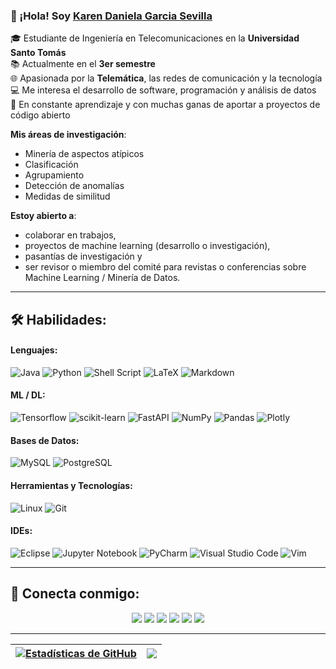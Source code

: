 ### 👋 ¡Hola! Soy [Karen Daniela Garcia Sevilla](https://github.com/karen064)

🎓 Estudiante de Ingeniería en Telecomunicaciones en la **Universidad Santo Tomás**  
📚 Actualmente en el **3er semestre**  
🌐 Apasionada por la **Telemática**, las redes de comunicación y la tecnología  
💻 Me interesa el desarrollo de software, programación y análisis de datos  
🚀 En constante aprendizaje y con muchas ganas de aportar a proyectos de código abierto

**Mis áreas de investigación**:
- Minería de aspectos atípicos
- Clasificación
- Agrupamiento
- Detección de anomalías
- Medidas de similitud

**Estoy abierto a**:

- colaborar en trabajos,
- proyectos de machine learning (desarrollo o investigación),
- pasantías de investigación y
- ser revisor o miembro del comité para revistas o conferencias sobre Machine Learning / Minería de Datos.

---

## 🛠️ Habilidades:

#### Lenguajes:

![Java](https://img.shields.io/badge/Java-ED8B00?style=for-the-badge&logo=java&logoColor=white)
![Python](https://img.shields.io/badge/Python-3776AB?style=for-the-badge&logo=python&logoColor=white)
![Shell Script](https://img.shields.io/badge/Shell_Script-121011?style=for-the-badge&logo=gnu-bash&logoColor=white)
![LaTeX](https://img.shields.io/badge/latex-%23008080.svg?style=for-the-badge&logo=latex&logoColor=white)
![Markdown](https://img.shields.io/badge/markdown-%23000000.svg?style=for-the-badge&logo=markdown&logoColor=white)

#### ML / DL:

![Tensorflow](https://img.shields.io/badge/TensorFlow-FF6F00?style=for-the-badge&logo=tensorflow&logoColor=white)
![scikit-learn](https://img.shields.io/badge/scikit--learn-%23F7931E.svg?style=for-the-badge&logo=scikit-learn&logoColor=white)
![FastAPI](https://img.shields.io/badge/FastAPI-005571?style=for-the-badge&logo=fastapi)
![NumPy](https://img.shields.io/badge/numpy-%23013243.svg?style=for-the-badge&logo=numpy&logoColor=white)
![Pandas](https://img.shields.io/badge/pandas-%23150458.svg?style=for-the-badge&logo=pandas&logoColor=white)
![Plotly](https://img.shields.io/badge/Plotly-%233F4F75.svg?style=for-the-badge&logo=plotly&logoColor=white)

#### Bases de Datos:

![MySQL](https://img.shields.io/badge/MySQL-00000F?style=for-the-badge&logo=mysql&logoColor=white)
![PostgreSQL](https://img.shields.io/badge/PostgreSQL-316192?style=for-the-badge&logo=postgresql&logoColor=white)

#### Herramientas y Tecnologías:

![Linux](https://img.shields.io/badge/Linux-FCC624?style=for-the-badge&logo=linux&logoColor=black)
![Git](https://img.shields.io/badge/GIT-E44C30?style=for-the-badge&logo=git&logoColor=white)

#### IDEs:

![Eclipse](https://img.shields.io/badge/Eclipse-FE7A16.svg?style=for-the-badge&logo=Eclipse&logoColor=white)
![Jupyter Notebook](https://img.shields.io/badge/jupyter-%23FA0F00.svg?style=for-the-badge&logo=jupyter&logoColor=white)
![PyCharm](https://img.shields.io/badge/pycharm-143?style=for-the-badge&logo=pycharm&logoColor=black&color=black&labelColor=green)
![Visual Studio Code](https://img.shields.io/badge/Visual%20Studio%20Code-0078d7.svg?style=for-the-badge&logo=visual-studio-code&logoColor=white)
![Vim](https://img.shields.io/badge/VIM-%2311AB00.svg?style=for-the-badge&logo=vim&logoColor=white)

---

## 🤝 Conecta conmigo:

<p align="center">
<a href="https://www.kaggle.com/themlphdstudent"><img src="https://img.shields.io/badge/kaggle-%2312100E.svg?&style=for-the-badge&logo=kaggle&logoColor=white&color=black" /></a>
<a href="https://durgeshsamariya.github.io"><img src="https://img.shields.io/badge/website-%23.svg?&style=for-the-badge&logo=www&logoColor=white&color=black" /></a>
<a href="https://twitter.com/themlphdstudent"><img src="https://img.shields.io/badge/twitter-%231DA1F2.svg?&style=for-the-badge&logo=twitter&logoColor=white&color=black" /></a>
<a href="https://www.linkedin.com/in/durgeshsamariya/"><img src="https://img.shields.io/badge/linkedin-%2312100E.svg?&style=for-the-badge&logo=linkedin&logoColor=white&color=black" /></a>
<a href="https://medium.com/@themlphdstudent"><img src="https://img.shields.io/badge/medium-%2312100E.svg?&style=for-the-badge&logo=medium&logoColor=white&color=black" /></a>
<a href="https://instagram.com/themlphdstudent"><img src="https://img.shields.io/badge/instagram-%2312100E.svg?&style=for-the-badge&logo=instagram&logoColor=white&color=black" /></a>
</p>

---

| <a href="https://github.com/anuraghazra/github-readme-stats"><img align="center" src="https://github-readme-stats.vercel.app/api?username=durgeshsamariya&show_icons=true&include_all_commits=true&theme=buefy&hide_border=true" alt="Estadísticas de GitHub" /></a> | <a href="https://github.com/anuraghazra/github-readme-stats"><img align="center" src="https://github-readme-stats.vercel.app/api/top-langs/?username=durgeshsamariya&layout=compact&theme=buefy&hide_border=true" /></a> |
| ------------- | ------------- |
